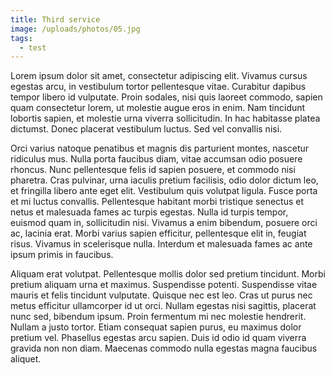 ```yaml
---
title: Third service
image: /uploads/photos/05.jpg
tags:
  - test
---
```


Lorem ipsum dolor sit amet, consectetur adipiscing elit. Vivamus cursus egestas arcu, in vestibulum tortor pellentesque vitae. Curabitur dapibus tempor libero id vulputate. Proin sodales, nisi quis laoreet commodo, sapien quam consectetur lorem, ut molestie augue eros in enim. Nam tincidunt lobortis sapien, et molestie urna viverra sollicitudin. In hac habitasse platea dictumst. Donec placerat vestibulum luctus. Sed vel convallis nisi.

Orci varius natoque penatibus et magnis dis parturient montes, nascetur ridiculus mus. Nulla porta faucibus diam, vitae accumsan odio posuere rhoncus. Nunc pellentesque felis id sapien posuere, et commodo nisi pharetra. Cras pulvinar, urna iaculis pretium facilisis, odio dolor dictum leo, et fringilla libero ante eget elit. Vestibulum quis volutpat ligula. Fusce porta et mi luctus convallis. Pellentesque habitant morbi tristique senectus et netus et malesuada fames ac turpis egestas. Nulla id turpis tempor, euismod quam in, sollicitudin nisi. Vivamus a enim bibendum, posuere orci ac, lacinia erat. Morbi varius sapien efficitur, pellentesque elit in, feugiat risus. Vivamus in scelerisque nulla. Interdum et malesuada fames ac ante ipsum primis in faucibus.

Aliquam erat volutpat. Pellentesque mollis dolor sed pretium tincidunt. Morbi pretium aliquam urna et maximus. Suspendisse potenti. Suspendisse vitae mauris et felis tincidunt vulputate. Quisque nec est leo. Cras ut purus nec metus efficitur ullamcorper id ut orci. Nullam egestas nisi sagittis, placerat nunc sed, bibendum ipsum. Proin fermentum mi nec molestie hendrerit. Nullam a justo tortor. Etiam consequat sapien purus, eu maximus dolor pretium vel. Phasellus egestas arcu sapien. Duis id odio id quam viverra gravida non non diam. Maecenas commodo nulla egestas magna faucibus aliquet.


